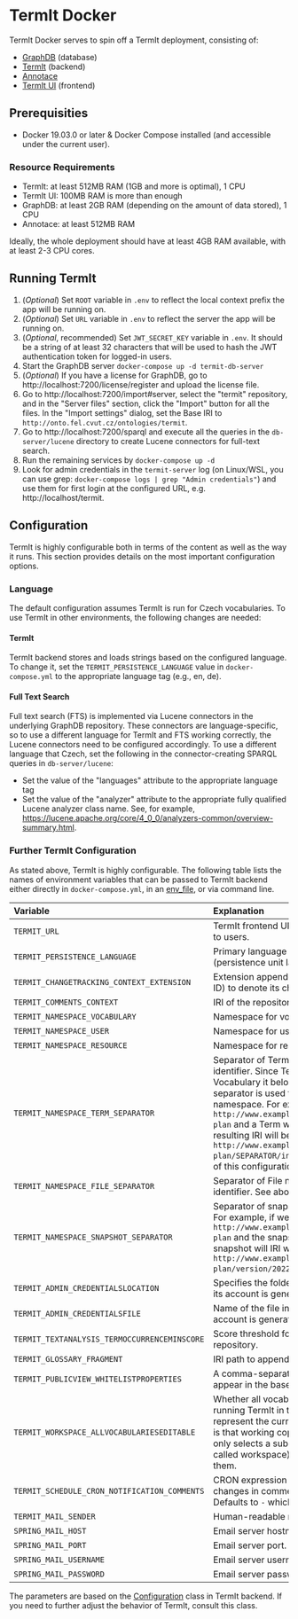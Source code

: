 # TermIt Docker
TermIt Docker serves to spin off a TermIt deployment, consisting of:

- [GraphDB](https://www.ontotext.com/products/graphdb/) (database)
- [TermIt](https://github.com/kbss-cvut/termit) (backend)
- [Annotace](https://github.com/kbss-cvut/annotace)
- [TermIt UI](https://github.com/kbss-cvut/termit-ui) (frontend)

## Prerequisities
- Docker 19.03.0 or later & Docker Compose installed (and accessible under the current user).

### Resource Requirements

- TermIt: at least 512MB RAM (1GB and more is optimal), 1 CPU
- TermIt UI: 100MB RAM is more than enough
- GraphDB: at least 2GB RAM (depending on the amount of data stored), 1 CPU
- Annotace: at least 512MB RAM

Ideally, the whole deployment should have at least 4GB RAM available, with at least 2-3 CPU cores.


## Running TermIt
1. (_Optional_) Set `ROOT` variable in `.env` to reflect the local context prefix the app will be running on.
2. (_Optional_) Set `URL` variable in `.env` to reflect the server the app will be running on.
3. (_Optional_, recommended) Set `JWT_SECRET_KEY` variable in `.env`. It should be a string of at least 32 characters that will be used to hash the JWT authentication token for logged-in users.
4. Start the GraphDB server
   `docker-compose up -d termit-db-server`
5. (_Optional_) If you have a license for GraphDB, go to http://localhost:7200/license/register and upload the license file.
6. Go to http://localhost:7200/import#server, select the "termit" repository, and in the "Server files" section, click the "Import" button for all the files. In the "Import settings" dialog, set the Base IRI to `http://onto.fel.cvut.cz/ontologies/termit`.
7. Go to http://localhost:7200/sparql and execute all the queries in the `db-server/lucene` directory to create Lucene connectors for full-text search.
8. Run the remaining services by
    `docker-compose up -d`
9. Look for admin credentials in the `termit-server` log (on Linux/WSL, you can use grep: `docker-compose logs | grep "Admin credentials"`) and use them for first login at the configured URL, e.g. http://localhost/termit.

## Configuration

TermIt is highly configurable both in terms of the content as well as the way it runs. This section provides details on the most important configuration options.

### Language

The default configuration assumes TermIt is run for Czech vocabularies. To use TermIt in other environments, the following changes are needed:

#### TermIt

TermIt backend stores and loads strings based on the configured language. To change it, set the `TERMIT_PERSISTENCE_LANGUAGE` value in `docker-compose.yml` to the appropriate language tag (e.g., en, de).

#### Full Text Search

Full text search (FTS) is implemented via Lucene connectors in the underlying GraphDB repository. These connectors are language-specific, so to use a different language for TermIt and FTS working correctly, the Lucene connectors need to be configured accordingly. To use a different language that Czech, set the following in the connector-creating SPARQL queries in `db-server/lucene`:

- Set the value of the "languages" attribute to the appropriate language tag
- Set the value of the "analyzer" attribute to the appropriate fully qualified Lucene analyzer class name. See, for example, https://lucene.apache.org/core/4_0_0/analyzers-common/overview-summary.html.

### Further TermIt Configuration

As stated above, TermIt is highly configurable. The following table lists the names of environment variables that can be passed to TermIt backend either directly in `docker-compose.yml`, in an [env_file](https://docs.docker.com/compose/compose-file/compose-file-v3/#env_file), or via command line.

| Variable | Explanation |
| :------- | :---------- |
| `TERMIT_URL` | TermIt frontend URL. Used, for example, for links in emails sent to users. |
| `TERMIT_PERSISTENCE_LANGUAGE` | Primary language used to store strings in the repository (persistence unit language). |
| `TERMIT_CHANGETRACKING_CONTEXT_EXTENSION` | Extension appended to asset identifier (presumably a vocabulary ID) to denote its change tracking context identifier. |
| `TERMIT_COMMENTS_CONTEXT` | IRI of the repository context used to store comments. |
| `TERMIT_NAMESPACE_VOCABULARY` | Namespace for vocabulary identifiers. |
| `TERMIT_NAMESPACE_USER` | Namespace for user identifiers. |
| `TERMIT_NAMESPACE_RESOURCE` | Namespace for resource identifiers |
| `TERMIT_NAMESPACE_TERM_SEPARATOR` | Separator of Term namespace from the parent Vocabulary identifier. Since Term identifier is given by the identifier of the Vocabulary it belongs to and its own normalized label, this separator is used to (optionally) configure the Term identifier namespace. For example, if we have a Vocabulary with IRI `http://www.example.org/ontologies/vocabularies/metropolitan-plan` and a Term with normalized label `inhabited-area`, the resulting IRI will be `http://www.example.org/ontologies/vocabularies/metropolitan-plan/SEPARATOR/inhabited-area`, where 'SEPARATOR' is the value of this configuration parameter. |
| `TERMIT_NAMESPACE_FILE_SEPARATOR` | Separator of File namespace from the parent Document identifier. See above for explanation. |
| `TERMIT_NAMESPACE_SNAPSHOT_SEPARATOR` | Separator of snapshot timestamp and original asset identifier. For example, if we have a Vocabulary with IRI `http://www.example.org/ontologies/vocabularies/metropolitan-plan` and the snapshot separator is configured to `version`, a snapshot will IRI will look something like `http://www.example.org/ontologies/vocabularies/metropolitan-plan/version/20220530T202317Z`. |
| `TERMIT_ADMIN_CREDENTIALSLOCATION` | Specifies the folder in which admin credentials are saved when its account is generated. |
| `TERMIT_ADMIN_CREDENTIALSFILE` | Name of the file in which admin credentials are saved when its account is generated. |
| `TERMIT_TEXTANALYSIS_TERMOCCURRENCEMINSCORE` | Score threshold for a term occurrence for it to be saved into the repository. |
| `TERMIT_GLOSSARY_FRAGMENT` | IRI path to append to vocabulary IRI to get glossary identifier. |
| `TERMIT_PUBLICVIEW_WHITELISTPROPERTIES` |  A comma-separated set of unmapped properties allowed to appear in the base SKOS export. |
| `TERMIT_WORKSPACE_ALLVOCABULARIESEDITABLE` | Whether all vocabularies in the repository are editable. Allows running TermIt in two modes - one is that all vocabularies represent the current version and can be edited. The other mode is that working copies of vocabularies are created and the user only selects a subset of these working copies to edit (the so-called workspace), while all other vocabularies are read-only for them. |
| `TERMIT_SCHEDULE_CRON_NOTIFICATION_COMMENTS` |  CRON expression configuring when to send notifications of changes in comments to admins and vocabulary authors. Defaults to `-` which disables this functionality. |
| `TERMIT_MAIL_SENDER` | Human-readable name to use as email sender. |
| `SPRING_MAIL_HOST` | Email server hostname. |
| `SPRING_MAIL_PORT` | Email server port. |
| `SPRING_MAIL_USERNAME` | Email server username. |
| `SPRING_MAIL_PASSWORD` | Email server password. |

The parameters are based on the [Configuration](https://github.com/kbss-cvut/termit/blob/master/src/main/java/cz/cvut/kbss/termit/util/Configuration.java) class in TermIt backend. If you need to further adjust the behavior of TermIt, consult this class.


